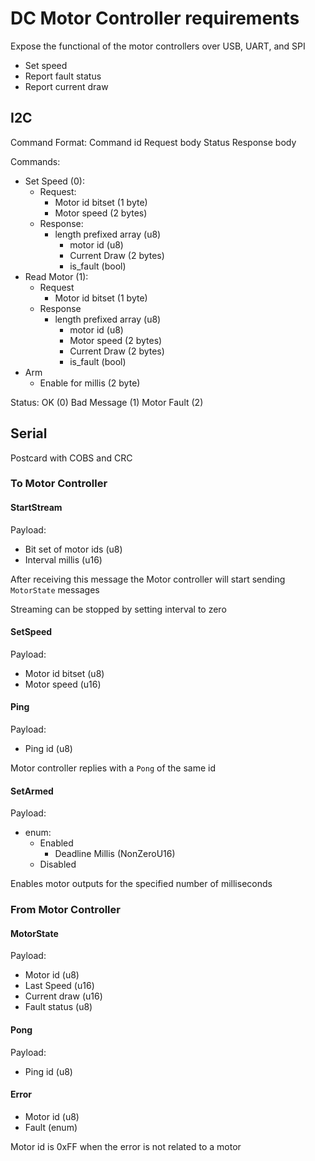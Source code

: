 # DC Motor Controller requirements

Expose the functional of the motor controllers over USB, UART, and SPI

- Set speed
- Report fault status
- Report current draw

## I2C

Command Format:
Command id
Request body
Status
Response body

Commands:

- Set Speed (0):
  - Request:
    - Motor id bitset (1 byte)
    - Motor speed (2 bytes)
  - Response:
    - length prefixed array (u8)
      - motor id (u8)
      - Current Draw (2 bytes)
      - is_fault (bool)
- Read Motor (1):
  - Request
    - Motor id bitset (1 byte)
  - Response
    - length prefixed array (u8)
      - motor id (u8)
      - Motor speed (2 bytes)
      - Current Draw (2 bytes)
      - is_fault (bool)
- Arm
  - Enable for millis (2 byte)

Status:
OK (0)
Bad Message (1)
Motor Fault (2)

## Serial

Postcard with COBS and CRC

### To Motor Controller

#### StartStream

Payload:

- Bit set of motor ids (u8)
- Interval millis (u16)

After receiving this message the Motor controller will start sending `MotorState` messages

Streaming can be stopped by setting interval to zero

#### SetSpeed

Payload:

- Motor id bitset (u8)
- Motor speed (u16)

#### Ping

Payload:

- Ping id (u8)

Motor controller replies with a `Pong` of the same id

#### SetArmed

Payload:

- enum:
  - Enabled
    - Deadline Millis (NonZeroU16)
  - Disabled

Enables motor outputs for the specified number of milliseconds

### From Motor Controller

#### MotorState

Payload:

- Motor id (u8)
- Last Speed (u16)
- Current draw (u16)
- Fault status (u8)

#### Pong

Payload:

- Ping id (u8)

#### Error

- Motor id (u8)
- Fault (enum)

Motor id is 0xFF when the error is not related to a motor
